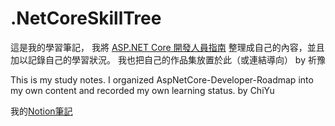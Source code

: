 # .NetCoreSkillTree 
這是我的學習筆記，
我將 [ASP.NET Core 開發人員指南](https://github.com/MoienTajik/AspNetCore-Developer-Roadmap/blob/master/ReadMe.zh-Hant.md)
整理成自己的內容，並且加以記錄自己的學習狀況。
我也把自己的作品集放置於此（或連結導向）
by 祈豫

This is my study notes.
I organized AspNetCore-Developer-Roadmap into my own content and recorded my own learning status.
by ChiYu

我的[Notion筆記](https://efficacious-seashore-2e0.notion.site/16e8419899354d82bf2263c3587f8158?v=08a4045339134606bae8ffc440ec939d) 
